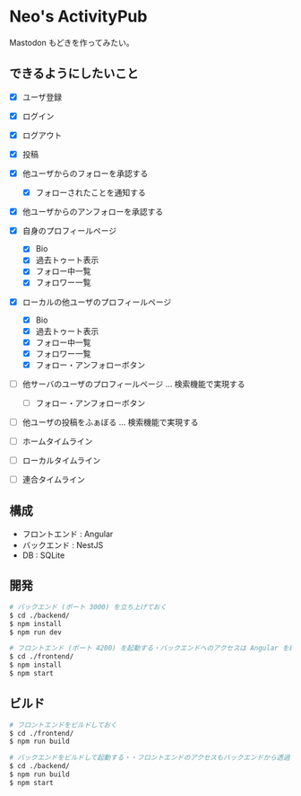 # Neo's ActivityPub

Mastodon もどきを作ってみたい。


## できるようにしたいこと

- [x] ユーザ登録
- [x] ログイン
- [x] ログアウト
- [x] 投稿
- [x] 他ユーザからのフォローを承認する
    - [x] フォローされたことを通知する
- [x] 他ユーザからのアンフォローを承認する
- [x] 自身のプロフィールページ
    - [x] Bio
    - [x] 過去トゥート表示
    - [x] フォロー中一覧
    - [x] フォロワー一覧
- [x] ローカルの他ユーザのプロフィールページ
    - [x] Bio
    - [x] 過去トゥート表示
    - [x] フォロー中一覧
    - [x] フォロワー一覧
    - [x] フォロー・アンフォローボタン
- [ ] 他サーバのユーザのプロフィールページ … 検索機能で実現する
    - [ ] フォロー・アンフォローボタン
- [ ] 他ユーザの投稿をふぁぼる … 検索機能で実現する
- [ ] ホームタイムライン
- [ ] ローカルタイムライン
- [ ] 連合タイムライン


## 構成

- フロントエンド : Angular
- バックエンド : NestJS
- DB : SQLite


## 開発

```bash
# バックエンド (ポート 3000) を立ち上げておく
$ cd ./backend/
$ npm install
$ npm run dev

# フロントエンド (ポート 4200) を起動する・バックエンドへのアクセスは Angular を経由して行う
$ cd ./frontend/
$ npm install
$ npm start
```


## ビルド

```bash
# フロントエンドをビルドしておく
$ cd ./frontend/
$ npm run build

# バックエンドをビルドして起動する・・フロントエンドのアクセスもバックエンドから透過される
$ cd ./backend/
$ npm run build
$ npm start
```
